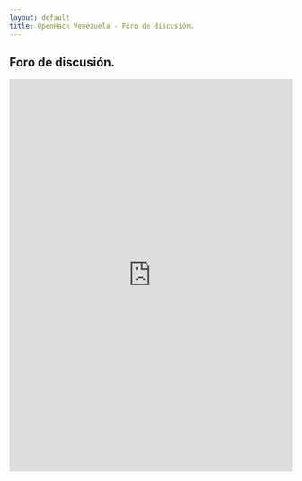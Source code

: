 ```yaml
---
layout: default
title: OpenHack Venezuela - Foro de discusión.
---
```


## Foro de discusión.

<iframe src="https://groups.google.com/forum/embed/?place=forum/vensec&showsearch=true&showpopout=true&showtabs=false" scrolling="no" frameborder="0" width="100%" height="700"></iframe>
